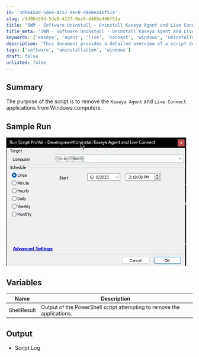 ```yaml
---
id: '3d96450d-5de8-4157-9ec8-d468e446f51a'
slug: /3d96450d-5de8-4157-9ec8-d468e446f51a
title: 'SWM - Software Uninstall - Uninstall Kaseya Agent and Live Connect'
title_meta: 'SWM - Software Uninstall - Uninstall Kaseya Agent and Live Connect'
keywords: ['kaseya', 'agent', 'live', 'connect', 'windows', 'uninstallation']
description: 'This document provides a detailed overview of a script designed to remove the Kaseya Agent and Live Connect applications from Windows computers, including a sample run and variable descriptions.'
tags: ['software', 'uninstallation', 'windows']
draft: false
unlisted: false
---
```


## Summary

The purpose of the script is to remove the `Kaseya Agent` and `Live Connect` applications from Windows computers.

## Sample Run

![Sample Run](../../../static/img/docs/3d96450d-5de8-4157-9ec8-d468e446f51a/image_1.webp)

## Variables

| Name        | Description                                                        |
|-------------|--------------------------------------------------------------------|
| ShellResult | Output of the PowerShell script attempting to remove the applications.  |

## Output

- Script Log
